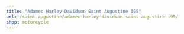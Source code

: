 ```yaml
---
title: "Adamec Harley-Davidson Saint Augustine I95"
url: /saint-augustine/adamec-harley-davidson-saint-augustine-i95/
shop: motorcycle
---
```

